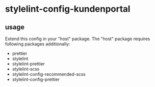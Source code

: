 # stylelint-config-kundenportal

## usage

Extend this config in your "host" package.
The "host" package requires following packages additionally:

- prettier
- stylelint
- stylelint-prettier
- stylelint-scss
- stylelint-config-recommended-scss
- stylelint-config-prettier
